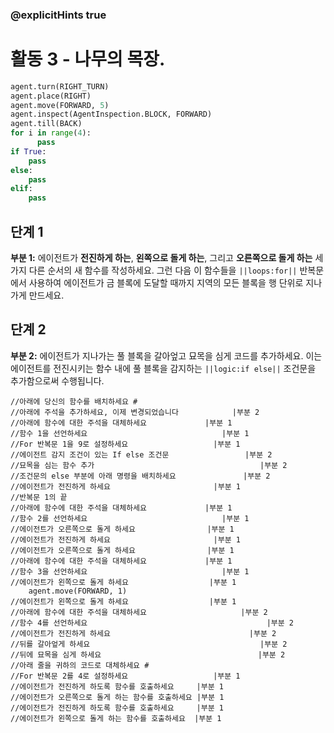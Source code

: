 ### @explicitHints true

# 활동 3 - 나무의 목장.

```python
agent.turn(RIGHT_TURN)
agent.place(RIGHT)
agent.move(FORWARD, 5)
agent.inspect(AgentInspection.BLOCK, FORWARD) 
agent.till(BACK)
for i in range(4):
      pass
if True: 
    pass
else: 
    pass
elif:
    pass
```

## 단계 1
**부분 1:** 에이전트가 **전진하게 하는**, **왼쪽으로 돌게 하는**, 그리고 **오른쪽으로 돌게 하는** 세 가지 다른 순서의 새 함수를 작성하세요.
그런 다음 이 함수들을 `||loops:for||` 반복문에서 사용하여 에이전트가 금 블록에 도달할 때까지 지역의 모든 블록을 행 단위로 지나가게 만드세요.

## 단계 2
**부분 2:** 에이전트가 지나가는 풀 블록을 갈아엎고 묘목을 심게 코드를 추가하세요.
이는 에이전트를 전진시키는 함수 내에 풀 블록을 감지하는 `||logic:if else||` 조건문을 추가함으로써 수행됩니다.

```template
//아래에 당신의 함수를 배치하세요 #  
//아래에 주석을 추가하세요, 이제 변경되었습니다            |부분 2
//아래에 함수에 대한 주석을 대체하세요             |부분 1    
//함수 1을 선언하세요                              |부분 1
//For 반복문 1을 9로 설정하세요                   |부분 1
//에이전트 감지 조건이 있는 If else 조건문                 |부분 2
//묘목을 심는 함수 추가                                     |부분 2
//조건문의 else 부분에 아래 명령을 배치하세요               |부분 2
//에이전트가 전진하게 하세요                       |부분 1
//반복문 1의 끝
//아래에 함수에 대한 주석을 대체하세요             |부분 1    
//함수 2를 선언하세요                              |부분 1
//에이전트가 오른쪽으로 돌게 하세요                |부분 1
//에이전트가 전진하게 하세요                       |부분 1
//에이전트가 오른쪽으로 돌게 하세요                |부분 1
//아래에 함수에 대한 주석을 대체하세요             |부분 1    
//함수 3을 선언하세요                              |부분 1
//에이전트가 왼쪽으로 돌게 하세요                  |부분 1
    agent.move(FORWARD, 1)
//에이전트가 왼쪽으로 돌게 하세요                  |부분 1
//아래에 함수에 대한 주석을 대체하세요                     |부분 2 
//함수 4를 선언하세요                                        |부분 2
//에이전트가 전진하게 하세요                               |부분 2
//뒤를 갈아엎게 하세요                                      |부분 2
//뒤에 묘목을 심게 하세요                                   |부분 2
//아래 줄을 귀하의 코드로 대체하세요 #
//For 반복문 2를 4로 설정하세요                   |부분 1
//에이전트가 전진하게 하도록 함수를 호출하세요     |부분 1
//에이전트가 오른쪽으로 돌게 하는 함수를 호출하세요 |부분 1
//에이전트가 전진하게 하도록 함수를 호출하세요     |부분 1
//에이전트가 왼쪽으로 돌게 하는 함수를 호출하세요  |부분 1                       
```